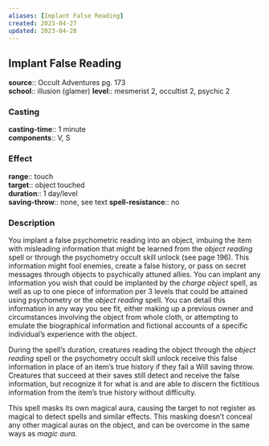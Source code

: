 ```yaml
---
aliases: [Implant False Reading]
created: 2023-04-27
updated: 2023-04-28
---
```


## Implant False Reading

**source**:: Occult Adventures pg. 173  
**school**:: illusion (glamer)
**level**:: mesmerist 2, occultist 2, psychic 2

### Casting

**casting-time**:: 1 minute  
**components**:: V, S

### Effect

**range**:: touch  
**target**:: object touched  
**duration**:: 1 day/level  
**saving-throw**:: none, see text
**spell-resistance**:: no

### Description

You implant a false psychometric reading into an object, imbuing the item with misleading information that might be learned from the *object reading* spell or through the psychometry occult skill unlock (see page 196). This information might fool enemies, create a false history, or pass on secret messages through objects to psychically attuned allies. You can implant any information you wish that could be implanted by the *charge object* spell, as well as up to one piece of information per 3 levels that could be attained using psychometry or the *object reading* spell. You can detail this information in any way you see fit, either making up a previous owner and circumstances involving the object from whole cloth, or attempting to emulate the biographical information and fictional accounts of a specific individual’s experience with the object.  
  
During the spell’s duration, creatures reading the object through the *object reading* spell or the psychometry occult skill unlock receive this false information in place of an item’s true history if they fail a Will saving throw. Creatures that succeed at their saves still detect and receive the false information, but recognize it for what is and are able to discern the fictitious information from the item’s true history without difficulty.  
  
This spell masks its own magical aura, causing the target to not register as magical to detect spells and similar effects. This masking doesn’t conceal any other magical auras on the object, and can be overcome in the same ways as *magic aura*.
